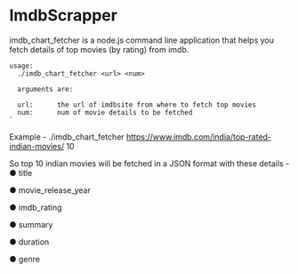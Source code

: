 # ImdbScrapper

imdb_chart_fetcher is a node.js command line application that helps you fetch details of top movies (by rating) from imdb.
  
    usage:
      ./imdb_chart_fetcher <url> <num>
  
      arguments are:
  
      url:      the url of imdbsite from where to fetch top movies
      num:      num of movie details to be fetched
    `
Example - ./imdb_chart_fetcher https://www.imdb.com/india/top-rated-indian-movies/  10

So top 10 indian movies will be fetched in a JSON format with these details - 
<br/>
● title <br/>

● movie_release_year <br/>

● imdb_rating <br/>

● summary <br/>

● duration <br/>

● genre <br/>

